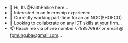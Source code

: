 - 👋 Hi, Its @FaithPhilice here...
- 👀 Interested in  an Internship experience ...
- 🌱 Currently working part-time for an an NGO(SHOFCO)
- 💞️ Looking to collaborate on any ICT skills at your firm...
- 📫 Reach me via phone number 0758576897 or email @ fpmunguba@gmail.com...

<!---
FaithPhilice/FaithPhilice is a ✨ special ✨ repository because its `README.md` (this file) appears on your GitHub profile.
You can click the Preview link to take a look at your changes.
--->
